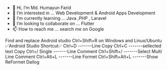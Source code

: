 - 👋 Hi, I’m Md. Humayun Farid
- 👀 I’m interested in ... Web Development & Android Apps Development
- 🌱 I’m currently learning ... Java ,PHP , Laravel
- 💞️ I’m looking to collaborate on ... Flutter
- 📫 How to reach me ... search me on Google 


Find and replace Android studio  Ctrl+Shift+R on Windows and Linux/Ubuntu
✅Android Studio Shortcut✅
Ctrl+D           -------Line Copy
Ctrl+C           -------sellected text Copy
Ctrl+/ Single    -------Line Comment
Ctrl+Shift+/     -------Select Multi Line Comment
Ctrl+Alt+L       -------Line Formet
Ctrl+Shift+Alt+L -------Show ReFormet Dailog

